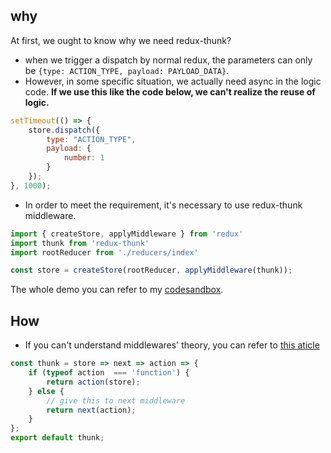 ## why
At first, we ought to know why we need redux-thunk? 
- when we trigger a dispatch by normal redux, the parameters can only be `{type: ACTION_TYPE, payload: PAYLOAD_DATA}`. 
- However, in some specific situation, we actually need async in the logic code.
**If we use this like the code below, we can't realize the reuse of logic.**

```javascript
setTimeout(() => {
    store.dispatch({
        type: "ACTION_TYPE",
        payload: {
            number: 1
        }
    });
}, 1000);
```

- In order to meet the requirement, it's necessary to use redux-thunk middleware.

```javascript
import { createStore, applyMiddleware } from 'redux'
import thunk from 'redux-thunk'
import rootReducer from './reducers/index'

const store = createStore(rootReducer, applyMiddleware(thunk));
```
The whole demo you can refer to my [codesandbox](https://codesandbox.io/s/heuristic-currying-d3yvgi?file=/src/reducers.js).

## How
- If you can't understand middlewares' theory, you can refer to [this aticle](https://github.com/wannamakeudance/redux-middleware-pattern)

```javascript
const thunk = store => next => action => {
    if (typeof action  === 'function') {
        return action(store);
    } else {
        // give this to next middleware
        return next(action);
    }
};
export default thunk;
```
